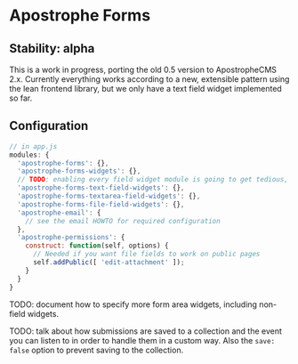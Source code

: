 # Apostrophe Forms

## Stability: alpha

This is a work in progress, porting the old 0.5 version to ApostropheCMS 2.x. Currently everything works according to a new, extensible pattern using the lean frontend library, but we only have a text field widget implemented so far.

## Configuration

```javascript
// in app.js
modules: {
  'apostrophe-forms': {},
  'apostrophe-forms-widgets': {},
  // TODO: enabling every field widget module is going to get tedious, can something be done?
  'apostrophe-forms-text-field-widgets': {},
  'apostrophe-forms-textarea-field-widgets': {},
  'apostrophe-forms-file-field-widgets': {},
  'apostrophe-email': {
    // see the email HOWTO for required configuration
  },
  'apostrophe-permissions': {
    construct: function(self, options) {
      // Needed if you want file fields to work on public pages
      self.addPublic([ 'edit-attachment' ]);
    }
  }
}
```

TODO: document how to specify more form area widgets, including non-field widgets.

TODO: talk about how submissions are saved to a collection and the event you can listen to in order to handle them in a custom way. Also the `save: false` option to prevent saving to the collection.

